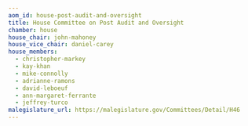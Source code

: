 ```yaml
---
aom_id: house-post-audit-and-oversight
title: House Committee on Post Audit and Oversight
chamber: house
house_chair: john-mahoney
house_vice_chair: daniel-carey
house_members:
  - christopher-markey
  - kay-khan
  - mike-connolly
  - adrianne-ramons
  - david-leboeuf
  - ann-margaret-ferrante
  - jeffrey-turco
malegislature_url: https://malegislature.gov/Committees/Detail/H46
---
```

